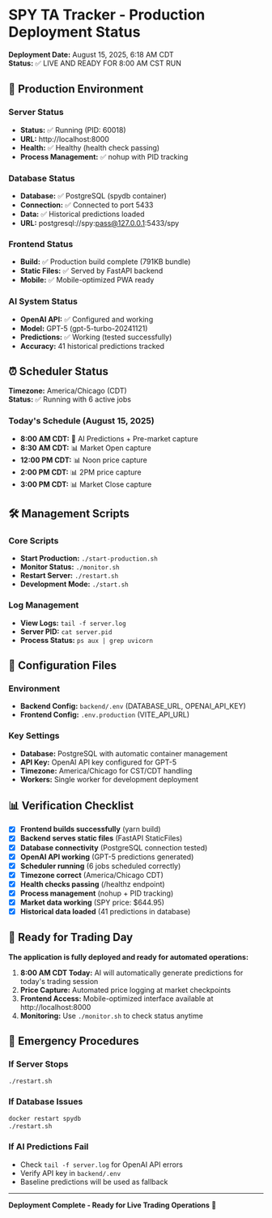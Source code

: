 # SPY TA Tracker - Production Deployment Status

**Deployment Date:** August 15, 2025, 6:18 AM CDT  
**Status:** ✅ LIVE AND READY FOR 8:00 AM CST RUN

## 🚀 Production Environment

### Server Status
- **Status:** ✅ Running (PID: 60018)
- **URL:** http://localhost:8000
- **Health:** ✅ Healthy (health check passing)
- **Process Management:** ✅ nohup with PID tracking

### Database Status
- **Database:** ✅ PostgreSQL (spydb container)
- **Connection:** ✅ Connected to port 5433
- **Data:** ✅ Historical predictions loaded
- **URL:** postgresql://spy:pass@127.0.0.1:5433/spy

### Frontend Status
- **Build:** ✅ Production build complete (791KB bundle)
- **Static Files:** ✅ Served by FastAPI backend
- **Mobile:** ✅ Mobile-optimized PWA ready

### AI System Status
- **OpenAI API:** ✅ Configured and working
- **Model:** GPT-5 (gpt-5-turbo-20241121)
- **Predictions:** ✅ Working (tested successfully)
- **Accuracy:** 41 historical predictions tracked

## ⏰ Scheduler Status

**Timezone:** America/Chicago (CDT)  
**Status:** ✅ Running with 6 active jobs

### Today's Schedule (August 15, 2025)
- **8:00 AM CDT:** 🤖 AI Predictions + Pre-market capture
- **8:30 AM CDT:** 📊 Market Open capture  
- **12:00 PM CDT:** 📊 Noon price capture
- **2:00 PM CDT:** 📊 2PM price capture
- **3:00 PM CDT:** 📊 Market Close capture

## 🛠️ Management Scripts

### Core Scripts
- **Start Production:** `./start-production.sh`
- **Monitor Status:** `./monitor.sh`
- **Restart Server:** `./restart.sh`
- **Development Mode:** `./start.sh`

### Log Management
- **View Logs:** `tail -f server.log`
- **Server PID:** `cat server.pid`
- **Process Status:** `ps aux | grep uvicorn`

## 🔧 Configuration Files

### Environment
- **Backend Config:** `backend/.env` (DATABASE_URL, OPENAI_API_KEY)
- **Frontend Config:** `.env.production` (VITE_API_URL)

### Key Settings
- **Database:** PostgreSQL with automatic container management
- **API Key:** OpenAI API key configured for GPT-5
- **Timezone:** America/Chicago for CST/CDT handling
- **Workers:** Single worker for development deployment

## 📊 Verification Checklist

- [x] **Frontend builds successfully** (yarn build)
- [x] **Backend serves static files** (FastAPI StaticFiles)
- [x] **Database connectivity** (PostgreSQL connection tested)
- [x] **OpenAI API working** (GPT-5 predictions generated)
- [x] **Scheduler running** (6 jobs scheduled correctly)
- [x] **Timezone correct** (America/Chicago CDT)
- [x] **Health checks passing** (/healthz endpoint)
- [x] **Process management** (nohup + PID tracking)
- [x] **Market data working** (SPY price: $644.95)
- [x] **Historical data loaded** (41 predictions in database)

## 🎯 Ready for Trading Day

**The application is fully deployed and ready for automated operations:**

1. **8:00 AM CDT Today:** AI will automatically generate predictions for today's trading session
2. **Price Capture:** Automated price logging at market checkpoints
3. **Frontend Access:** Mobile-optimized interface available at http://localhost:8000
4. **Monitoring:** Use `./monitor.sh` to check status anytime

## 🚨 Emergency Procedures

### If Server Stops
```bash
./restart.sh
```

### If Database Issues
```bash
docker restart spydb
./restart.sh
```

### If AI Predictions Fail
- Check `tail -f server.log` for OpenAI API errors
- Verify API key in `backend/.env`
- Baseline predictions will be used as fallback

---

**Deployment Complete - Ready for Live Trading Operations** 🎉